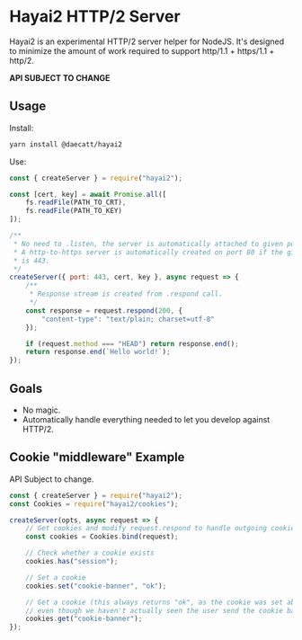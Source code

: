 # Hayai2 HTTP/2 Server

Hayai2 is an experimental HTTP/2 server helper for NodeJS. It's designed to
minimize the amount of work required to support http/1.1 + https/1.1 + http/2.

**API SUBJECT TO CHANGE**

## Usage

Install:

```sh
yarn install @daecatt/hayai2
```

Use:

```javascript
const { createServer } = require("hayai2");

const [cert, key] = await Promise.all([
	fs.readFile(PATH_TO_CRT),
	fs.readFile(PATH_TO_KEY)
]);

/**
 * No need to .listen, the server is automatically attached to given port.
 * A http-to-https server is automatically created on port 80 if the given port
 * is 443.
 */
createServer({ port: 443, cert, key }, async request => {
	/**
	 * Response stream is created from .respond call.
	 */
	const response = request.respond(200, {
		"content-type": "text/plain; charset=utf-8"
	});

	if (request.method === "HEAD") return response.end();
	return response.end(`Hello world!`);
});
```

## Goals

-   No magic.
-   Automatically handle everything needed to let you develop against HTTP/2.

## Cookie "middleware" Example

API Subject to change.

```javascript
const { createServer } = require("hayai2");
const Cookies = require("hayai2/cookies");

createServer(opts, async request => {
	// Get cookies and modify request.respond to handle outgoing cookies.
	const cookies = Cookies.bind(request);

	// Check whether a cookie exists
	cookies.has("session");

	// Set a cookie
	cookies.set("cookie-banner", "ok");

	// Get a cookie (this always returns "ok", as the cookie was set above
	// even though we haven't actually seen the user send the cookie back).
	cookies.get("cookie-banner");
});
```
